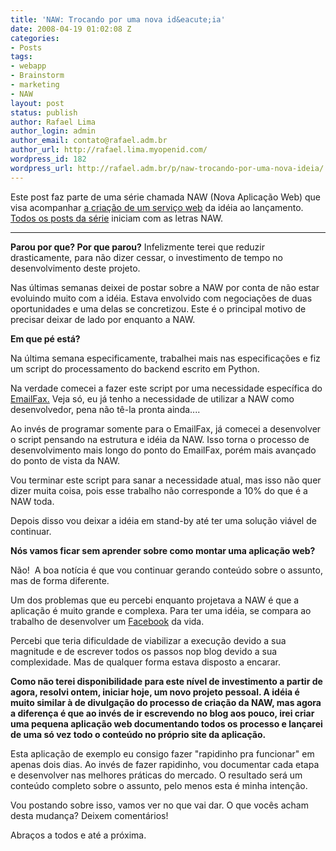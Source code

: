 ```yaml
---
title: 'NAW: Trocando por uma nova id&eacute;ia'
date: 2008-04-19 01:02:08 Z
categories:
- Posts
tags:
- webapp
- Brainstorm
- marketing
- NAW
layout: post
status: publish
author: Rafael Lima
author_login: admin
author_email: contato@rafael.adm.br
author_url: http://rafael.lima.myopenid.com/
wordpress_id: 182
wordpress_url: http://rafael.adm.br/p/naw-trocando-por-uma-nova-ideia/
---
```


Este post faz parte de uma s&eacute;rie chamada NAW (Nova Aplica&ccedil;&atilde;o Web) que visa acompanhar <a href="http://rafael.adm.br/p/que-tal-acompanhar-o-nascimento-de-um-servico-web/">a cria&ccedil;&atilde;o de um servi&ccedil;o web</a> da id&eacute;ia ao lan&ccedil;amento. <a href="http://rafael.adm.br/tag/naw">Todos os posts da s&eacute;rie</a> iniciam com as letras NAW.

<hr /><strong>Parou por que? Por que parou?</strong>
Infelizmente terei que reduzir drasticamente, para n&atilde;o dizer cessar, o investimento de tempo no desenvolvimento deste projeto.

Nas &uacute;ltimas semanas deixei de postar sobre a NAW por conta de n&atilde;o estar evoluindo muito com a id&eacute;ia. Estava envolvido com negocia&ccedil;&otilde;es de duas oportunidades e uma delas se concretizou. Este &eacute; o principal motivo de precisar deixar de lado por enquanto a NAW.

<strong>Em que p&eacute; est&aacute;?</strong>

Na &uacute;ltima semana especificamente, trabalhei mais nas especifica&ccedil;&otilde;es e fiz um script do processamento do backend escrito em Python.

Na verdade comecei a fazer este script por uma necessidade espec&iacute;fica do <a href="http://emailfax.com.br">EmailFax.</a> Veja s&oacute;, eu j&aacute; tenho a necessidade de utilizar a NAW como desenvolvedor, pena n&atilde;o t&ecirc;-la pronta ainda....

Ao inv&eacute;s de programar somente para o EmailFax, j&aacute; comecei a desenvolver o script pensando na estrutura e id&eacute;ia da NAW. Isso torna o processo de desenvolvimento mais longo do ponto do EmailFax, por&eacute;m mais avan&ccedil;ado do ponto de vista da NAW.

Vou terminar este script para sanar a necessidade atual, mas isso n&atilde;o quer dizer muita coisa, pois esse trabalho n&atilde;o corresponde a 10% do que &eacute; a NAW toda.

Depois disso vou deixar a id&eacute;ia em stand-by at&eacute; ter uma solu&ccedil;&atilde;o vi&aacute;vel de continuar.

<strong>N&oacute;s vamos ficar sem aprender sobre como montar uma aplica&ccedil;&atilde;o web?</strong>

N&atilde;o!&nbsp; A boa not&iacute;cia &eacute; que vou continuar gerando conte&uacute;do sobre o assunto, mas de forma diferente.

Um dos problemas que eu percebi enquanto projetava a NAW &eacute; que a aplica&ccedil;&atilde;o &eacute; muito grande e complexa. Para ter uma id&eacute;ia, se compara ao trabalho de desenvolver um <a href="http://facebook.com">Facebook</a> da vida.

Percebi que teria dificuldade de viabilizar a execu&ccedil;&atilde;o devido a sua magnitude e de escrever todos os passos nop blog devido a sua complexidade. Mas de qualquer forma estava disposto a encarar.

<strong>Como n&atilde;o terei disponibilidade para este n&iacute;vel de investimento a partir de agora, resolvi ontem, iniciar hoje, um novo projeto pessoal. A id&eacute;ia &eacute; muito similar &agrave; de divulga&ccedil;&atilde;o do processo de cria&ccedil;&atilde;o da NAW, mas agora a diferen&ccedil;a &eacute; que ao inv&eacute;s de ir escrevendo no blog aos pouco, irei criar uma pequena aplica&ccedil;&atilde;o web documentando todos os processo e lan&ccedil;arei de uma s&oacute; vez todo o conte&uacute;do no pr&oacute;prio site da aplica&ccedil;&atilde;o.</strong>

Esta aplica&ccedil;&atilde;o de exemplo eu consigo fazer "rapidinho pra funcionar" em apenas dois dias. Ao inv&eacute;s de fazer rapidinho, vou documentar cada etapa e desenvolver nas melhores pr&aacute;ticas do mercado. O resultado ser&aacute; um conte&uacute;do completo sobre o assunto, pelo menos esta &eacute; minha inten&ccedil;&atilde;o.

Vou postando sobre isso, vamos ver no que vai dar. O que voc&ecirc;s acham desta mudan&ccedil;a? Deixem coment&aacute;rios!

Abra&ccedil;os a todos e at&eacute; a pr&oacute;xima.
